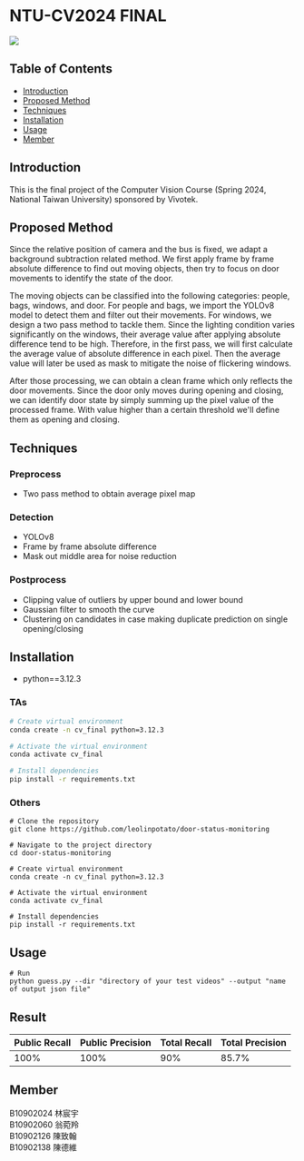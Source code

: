 # NTU-CV2024 FINAL
![](https://github.com/leolinpotato/door-status-tracker/blob/main/demo.gif)

## Table of Contents
- [Introduction](#introduction)
- [Proposed Method](#proposed-method)
- [Techniques](#techniques)
- [Installation](#installation)
- [Usage](#usage)
- [Member](#member)

## Introduction
This is the final project of the Computer Vision Course (Spring 2024, National Taiwan University) sponsored by Vivotek.

## Proposed Method
Since the relative position of camera and the bus is fixed, we adapt a background subtraction related method. We first apply frame by frame absolute difference to find out moving objects, then try to focus on door movements to identify the state of the door.

The moving objects can be classified into the following categories: people, bags, windows, and door. For people and bags, we import the YOLOv8 model to detect them and filter out their movements. For windows, we design a two pass method to tackle them. Since the lighting condition varies significantly on the windows, their average value after applying absolute difference tend to be high. Therefore, in the first pass, we will first calculate the average value of absolute difference in each pixel. Then the average value will later be used as mask to mitigate the noise of flickering windows.

After those processing, we can obtain a clean frame which only reflects the door movements. Since the door only moves during opening and closing, we can identify door state by simply summing up the pixel value of the processed frame. With value higher than a certain threshold we'll define them as opening and closing.

## Techniques
### Preprocess
- Two pass method to obtain average pixel map

### Detection
- YOLOv8
- Frame by frame absolute difference
- Mask out middle area for noise reduction

### Postprocess
- Clipping value of outliers by upper bound and lower bound
- Gaussian filter to smooth the curve
- Clustering on candidates in case making duplicate prediction on single opening/closing

## Installation
- python==3.12.3
### TAs
```sh
# Create virtual environment
conda create -n cv_final python=3.12.3

# Activate the virtual environment
conda activate cv_final

# Install dependencies
pip install -r requirements.txt
```

### Others
```shell
# Clone the repository
git clone https://github.com/leolinpotato/door-status-monitoring

# Navigate to the project directory
cd door-status-monitoring

# Create virtual environment
conda create -n cv_final python=3.12.3

# Activate the virtual environment
conda activate cv_final

# Install dependencies
pip install -r requirements.txt
```

## Usage
```shell
# Run
python guess.py --dir "directory of your test videos" --output "name of output json file"
```

## Result
| Public Recall | Public Precision | Total Recall | Total Precision |
|----------|----------|----------|----------|
| 100% | 100% | 90% | 85.7% |

## Member
B10902024 林宸宇  
B10902060 翁菀羚  
B10902126 陳致翰  
B10902138 陳德維
